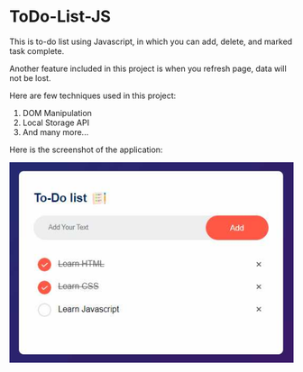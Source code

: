 # ToDo-List-JS

This is to-do list using Javascript, in which you can add, delete, and marked task complete.

Another feature included in this project is when you refresh page, data will not be lost. 


Here are few techniques used in this project:
1. DOM Manipulation
2. Local Storage API
3. And many more...

Here is the screenshot of the application:

<img src="images/Screenshot.jpg">